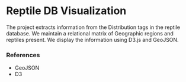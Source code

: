 # Reptile DB Visualization


The project extracts information from the Distribution tags in the reptile database.
We maintain a relational matrix of Geographic regions and reptiles present. We display the information using D3.js and GeoJSON.

### References

- GeoJSON
- D3
